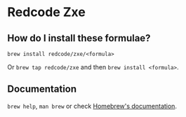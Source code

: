 # Redcode Zxe

## How do I install these formulae?

`brew install redcode/zxe/<formula>`

Or `brew tap redcode/zxe` and then `brew install <formula>`.

## Documentation

`brew help`, `man brew` or check [Homebrew's documentation](https://docs.brew.sh).
